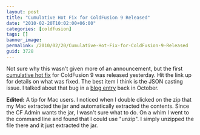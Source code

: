 ```yaml
---
layout: post
title: "Cumulative Hot Fix for ColdFusion 9 Released"
date: "2010-02-20T10:02:00+06:00"
categories: [coldfusion]
tags: []
banner_image: 
permalink: /2010/02/20/Cumulative-Hot-Fix-for-ColdFusion-9-Released
guid: 3728
---
```


Not sure why this wasn't given more of an announcement, but the first <a href="http://kb2.adobe.com/cps/825/cpsid_82536.html">cumulative hot fix</a> for ColdFusion 9 was released yesterday. Hit the link up for details on what was fixed. The best item I think is the JSON casting issue. I talked about that bug in a <a href="http://www.raymondcamden.com/index.cfm/2009/10/19/ColdFusion-9-JSON-Bug">blog entry</a> back in October.

<b>Edited:</b> A tip for Mac users. I noticed when I double clicked on the zip that my Mac extracted the jar and automatically extracted the contents. Since the CF Admin wants the jar, I wasn't sure what to do. On a whim I went to the command line and found that I could use "unzip". I simply unzipped the file there and it just extracted the jar.